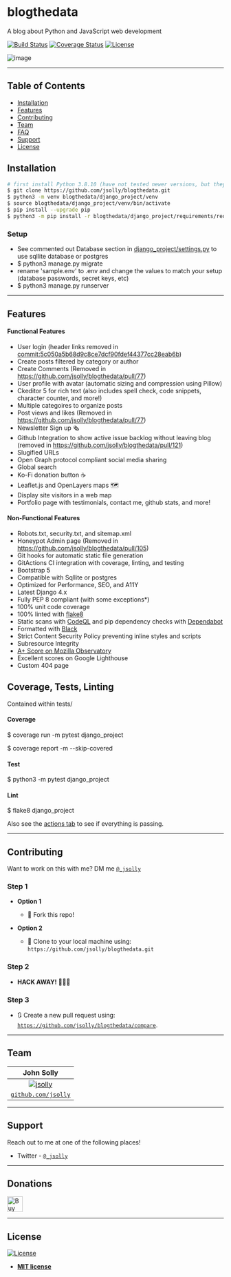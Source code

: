 # blogthedata

A blog about Python and JavaScript web development

[![Build Status](http://img.shields.io/travis/badges/badgerbadgerbadger.svg?style=flat-square)](https://travis-ci.org/badges/badgerbadgerbadger)
[![Coverage Status](http://img.shields.io/coveralls/badges/badgerbadgerbadger.svg?style=flat-square)](https://coveralls.io/r/badges/badgerbadgerbadger)
[![License](http://img.shields.io/:license-mit-blue.svg?style=flat-square)](http://badges.mit-license.org)

![image](https://user-images.githubusercontent.com/9572232/173481553-ca7d1991-9d17-4bdf-b8f9-45d089d419fc.png)

---

## Table of Contents

- [Installation](#installation)
- [Features](#features)
- [Contributing](#contributing)
- [Team](#team)
- [FAQ](#faq)
- [Support](#support)
- [License](#license)

## Installation

```bash
# first install Python 3.8.10 (have not tested newer versions, but they could work)
$ git clone https://github.com/jsolly/blogthedata.git
$ python3 -m venv blogthedata/django_project/venv
$ source blogthedata/django_project/venv/bin/activate
$ pip install --upgrade pip
$ python3 -m pip install -r blogthedata/django_project/requirements/requirements.txt -c blogthedata/django_project/requirements/constraints.txt
```

### Setup

- See commented out Database section in
  [django_project/settings.py](https://github.com/jsolly/blogthedata/blob/master/django_project/django_project/settings.py)
  to use sqllite database or postgres
- $ python3 manage.py migrate
- rename 'sample.env' to .env and change the values to match your setup
  (database passwords, secret keys, etc)
- $ python3 manage.py runserver

---

## Features

#### Functional Features

- User login (header links removed in
  [commit:5c050a5b68d9c8ce7dcf90fdef44377cc28eab6b](https://github.com/jsolly/blogthedata/commit/5c050a5b68d9c8ce7dcf90fdef44377cc28eab6b))
- Create posts filtered by category or author
- Create Comments (Removed in https://github.com/jsolly/blogthedata/pull/77)
- User profile with avatar (automatic sizing and compression using Pillow)
- Ckeditor 5 for rich text (also includes spell check, code snippets, character
  counter, and more!)
- Multiple categoires to organize posts
- Post views and likes (Removed in
  https://github.com/jsolly/blogthedata/pull/77)
- Newsletter Sign up 🗞
- Github Integration to show active issue backlog without leaving blog (removed
  in https://github.com/jsolly/blogthedata/pull/121)
- Slugified URLs
- Open Graph protocol compliant social media sharing
- Global search
- Ko-Fi donation button ☕️
- Leaflet.js and OpenLayers maps 🗺
- Display site visitors in a web map
- Portfolio page with testimonials, contact me, github stats, and more!

#### Non-Functional Features

- Robots.txt, security.txt, and sitemap.xml
- Honeypot Admin page (Removed in
  https://github.com/jsolly/blogthedata/pull/105)
- Git hooks for automatic static file generation
- GitActions CI integration with coverage, linting, and testing
- Bootstrap 5
- Compatible with Sqllite or postgres
- Optimized for Performance, SEO, and A11Y
- Latest Django 4.x
- Fully PEP 8 compliant (with some exceptions*)
- 100% unit code coverage
- 100% linted with [flake8]([url](https://pypi.org/project/flake8/))
- Static scans with [CodeQL]([url](https://codeql.github.com/)) and pip
  dependency checks with [Dependabot]([url](https://github.com/dependabot))
- Formatted with [Black]([url](https://pypi.org/project/black/))
- Strict Content Security Policy preventing inline styles and scripts
- Subresource Integrity
- [A+ Score on Mozilla Observatory]([url](https://observatory.mozilla.org/analyze/blogthedata.com))
- Excellent scores on Google Lighthouse
- Custom 404 page

## Coverage, Tests, Linting

Contained within tests/

#### Coverage

$ coverage run -m pytest django_project

$ coverage report -m --skip-covered

#### Test

$ python3 -m pytest django_project

#### Lint

$ flake8 django_project

Also see the [actions tab]([url](https://github.com/jsolly/blogthedata/actions))
to see if everything is passing.

---

## Contributing

Want to work on this with me? DM me
<a href="https://twitter.com/_jsolly" rel="noopener noreferrer" target="_blank">
`@_jsolly`</a>

### Step 1

- **Option 1**
  - 🍴 Fork this repo!

- **Option 2**
  - 👯 Clone to your local machine using:
    `https://github.com/jsolly/blogthedata.git`

### Step 2

- **HACK AWAY!** 🔨🔨🔨

### Step 3

- 🔃 Create a new pull request using:
  <a href="https://github.com/jsolly/blogthedata/compare" rel="noopener noreferrer" target="_blank">
  `https://github.com/jsolly/blogthedata/compare`</a>.

---

## Team

|                                               John Solly                                               |
| :----------------------------------------------------------------------------------------------------: |
|   [![jsolly](https://avatars1.githubusercontent.com/u/9572232?v=3&s=200)](https://github.com/jsolly)   |
| <a href="https://github.com/jsolly" rel="noopener noreferrer" target="_blank"> `github.com/jsolly`</a> |

---

## Support

Reach out to me at one of the following places!

- Twitter -
  <a href="https://twitter.com/_jsolly" rel="noopener noreferrer" target="_blank">
  `@_jsolly`</a>

---

## Donations

<a href='https://ko-fi.com/S6S6CSR2Q' rel="noopener noreferrer" target='_blank'><img height='36' style='border:0px;height:36px;' src='https://cdn.ko-fi.com/cdn/kofi2.png?v=3' border='0' alt='Buy Me a Coffee at ko-fi.com'></a>

---

## License

[![License](http://img.shields.io/:license-mit-blue.svg?style=flat-square)](http://badges.mit-license.org)

- **[MIT license](http://opensource.org/licenses/mit-license.php)**
